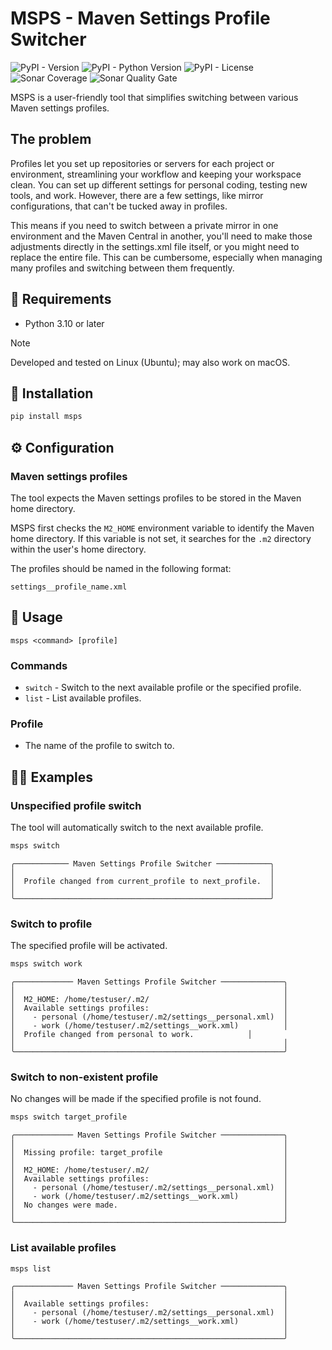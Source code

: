 # MSPS - Maven Settings Profile Switcher

![PyPI - Version](https://img.shields.io/pypi/v/msps?style=for-the-badge)
![PyPI - Python Version](https://img.shields.io/pypi/pyversions/msps?style=for-the-badge)
![PyPI - License](https://img.shields.io/pypi/l/msps?style=for-the-badge)
![Sonar Coverage](https://img.shields.io/sonar/coverage/tyutyutyu_msps?server=https%3A%2F%2Fsonarcloud.io&style=for-the-badge)
![Sonar Quality Gate](https://img.shields.io/sonar/quality_gate/tyutyutyu_msps?server=https%3A%2F%2Fsonarcloud.io&style=for-the-badge)

MSPS is a user-friendly tool that simplifies switching between various Maven settings profiles.

## The problem

Profiles let you set up repositories or servers for each project or environment, streamlining your workflow and keeping your workspace clean. You can set up different settings for personal coding, testing new tools, and work. However, there are a few settings, like mirror configurations, that can't be tucked away in profiles.

This means if you need to switch between a private mirror in one environment and the Maven Central in another, you'll need to make those adjustments directly in the settings.xml file itself, or you might need to replace the entire file. This can be cumbersome, especially when managing many profiles and switching between them frequently.

## :hammer: Requirements

- Python 3.10 or later

> [!NOTE]
> Developed and tested on Linux (Ubuntu); may also work on macOS.

## :floppy_disk: Installation

```bash
pip install msps
```

## :gear: Configuration

### Maven settings profiles

The tool expects the Maven settings profiles to be stored in the Maven home directory.

MSPS first checks the `M2_HOME` environment variable to identify the Maven home directory. If this variable is not set, it searches for the `.m2` directory within the user's home directory.

The profiles should be named in the following format:

```plain
settings__profile_name.xml
```

## :wrench: Usage

```plain
msps <command> [profile]
```

### Commands

- `switch` - Switch to the next available profile or the specified profile.
- `list` - List available profiles.

### Profile

- The name of the profile to switch to.

## :man_mechanic: Examples

### Unspecified profile switch

The tool will automatically switch to the next available profile.

```bash
msps switch
```

```plain
╭──────────── Maven Settings Profile Switcher ────────────╮
│                                                         │
│  Profile changed from current_profile to next_profile.  │
│                                                         │
╰─────────────────────────────────────────────────────────╯
```

### Switch to profile

The specified profile will be activated.

```bash
msps switch work
```

```plain
╭───────────── Maven Settings Profile Switcher ──────────────╮
│                                                            │
│  M2_HOME: /home/testuser/.m2/                              │
│  Available settings profiles:                              │
│    - personal (/home/testuser/.m2/settings__personal.xml)  │
│    - work (/home/testuser/.m2/settings__work.xml)          │
│  Profile changed from personal to work.            │
│                                                            │
╰────────────────────────────────────────────────────────────╯
```

### Switch to non-existent profile

No changes will be made if the specified profile is not found.

```bash
msps switch target_profile
```

```plain
╭───────────── Maven Settings Profile Switcher ──────────────╮
│                                                            │
│  Missing profile: target_profile                           │
│                                                            │
│  M2_HOME: /home/testuser/.m2/                              │
│  Available settings profiles:                              │
│    - personal (/home/testuser/.m2/settings__personal.xml)  │
│    - work (/home/testuser/.m2/settings__work.xml)          │
│  No changes were made.                                     │
│                                                            │
╰────────────────────────────────────────────────────────────╯
```

### List available profiles

```bash
msps list
```

```plain
╭───────────── Maven Settings Profile Switcher ──────────────╮
│                                                            │
│  Available settings profiles:                              │
│    - personal (/home/testuser/.m2/settings__personal.xml)  │
│    - work (/home/testuser/.m2/settings__work.xml)          │
│                                                            │
╰────────────────────────────────────────────────────────────╯
```
